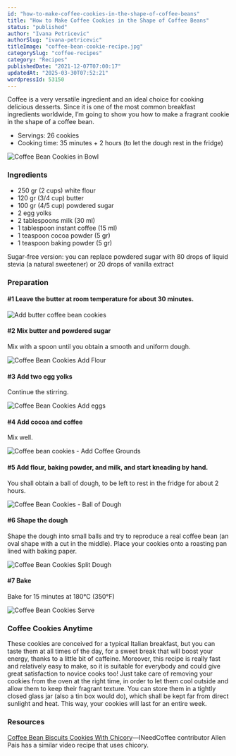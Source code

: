 ```yaml
---
id: "how-to-make-coffee-cookies-in-the-shape-of-coffee-beans"
title: "How to Make Coffee Cookies in the Shape of Coffee Beans"
status: "published"
author: "Ivana Petricevic"
authorSlug: "ivana-petricevic"
titleImage: "coffee-bean-cookie-recipe.jpg"
categorySlug: "coffee-recipes"
category: "Recipes"
publishedDate: "2021-12-07T07:00:17"
updatedAt: "2025-03-30T07:52:21"
wordpressId: 53150
---
```


Coffee is a very versatile ingredient and an ideal choice for cooking delicious desserts. Since it is one of the most common breakfast ingredients worldwide, I’m going to show you how to make a fragrant cookie in the shape of a coffee bean.

-   Servings: 26 cookies
-   Cooking time: 35 minutes + 2 hours (to let the dough rest in the fridge)

![Coffee Bean Cookies in Bowl](coffee-cookies-8-bowl.jpg)

### Ingredients

-   250 gr (2 cups) white flour
-   120 gr (3/4 cup) butter
-   100 gr (4/5 cup) powdered sugar
-   2 egg yolks
-   2 tablespoons milk (30 ml)
-   1 tablespoon instant coffee (15 ml)
-   1 teaspoon cocoa powder (5 gr)
-   1 teaspoon baking powder (5 gr)

Sugar-free version: you can replace powdered sugar with 80 drops of liquid stevia (a natural sweetener) or 20 drops of vanilla extract

### Preparation

#### #1 Leave the butter at room temperature for about 30 minutes.

![Add butter coffee bean cookies](coffee-cookies-1-add-butter.jpg)

#### #2 Mix butter and powdered sugar

Mix with a spoon until you obtain a smooth and uniform dough.

![Coffee Bean Cookies Add Flour](coffee-cookies-2-add-flour.jpg)

#### #3 Add two egg yolks

Continue the stirring.

![Coffee Bean Cookies Add eggs](coffee-cookies-3-add-egg.jpg)

#### #4 Add cocoa and coffee

Mix well.

![Coffee bean cookies - Add Coffee Grounds](coffee-cookies-4-add-coffee-grounds.jpg)

#### #5 Add flour, baking powder, and milk, and start kneading by hand.

You shall obtain a ball of dough, to be left to rest in the fridge for about 2 hours.

![Coffee Bean Cookies - Ball of Dough](coffee-cookies-5-cookie.jpg)

#### #6 Shape the dough

Shape the dough into small balls and try to reproduce a real coffee bean (an oval shape with a cut in the middle). Place your cookies onto a roasting pan lined with baking paper.

![Coffee Bean Cookies Split Dough](coffee-cookies-6-split.jpg)

#### #7 Bake

Bake for 15 minutes at 180°C (350°F)

![Coffee Bean Cookies Serve](coffee-cookies-7-serve.jpg)

### Coffee Cookies Anytime

These cookies are conceived for a typical Italian breakfast, but you can taste them at all times of the day, for a sweet break that will boost your energy, thanks to a little bit of caffeine. Moreover, this recipe is really fast and relatively easy to make, so it is suitable for everybody and could give great satisfaction to novice cooks too! Just take care of removing your cookies from the oven at the right time, in order to let them cool outside and allow them to keep their fragrant texture. You can store them in a tightly closed glass jar (also a tin box would do), which shall be kept far from direct sunlight and heat. This way, your cookies will last for an entire week.

### Resources

[Coffee Bean Biscuits Cookies With Chicory](https://www.youtube.com/watch?v=iJXC2nbQ8DM)—INeedCoffee contributor Allen Pais has a similar video recipe that uses chicory.
